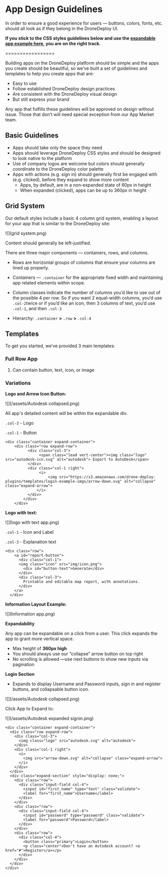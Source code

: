 # App Design Guidelines

In order to ensure a good experience for users — buttons, colors, fonts, etc. should all look as if they belong in the DroneDeploy UI.

**If you stick to the CSS styles guidelines below and use the [expandable app example here](https://s3.amazonaws.com/drone-deploy-plugins/templates/dronedeploy-expand-example.zip), you are on the right track.**

=================

Building apps on the DroneDeploy platform should be simple and the apps you create should be beautiful, so we’ve built a set of guidelines and templates to help you create apps that are:

* Easy to use
* Follow established DroneDeploy design practices
* Are consistent with the DroneDeploy visual design
* But still express your brand

Any app that fulfills these guidelines will be approved on design without issue. Those that don’t will need special exception from our App Market team.

## Basic Guidelines

* Apps should take only the space they need
* Apps should leverage DroneDeploy CSS styles and should be designed to look native to the platform
* Use of company logos are welcome but colors should generally coordinate to the DroneDeploy color palette
* Apps with actions \(e.g. sign in\) should generally first be engaged with \(e.g. clicked\), before they expand to show more content
  * Apps, by default, are in a non-expanded state of 60px in height
  * When expanded \(clicked\), apps can be up to 360px in height

## Grid System

Our default styles include a basic 4 column grid system, enabling a layout for your app that is similar to the DroneDeploy site:

![](grid system.png)

Content should generally be left-justified.

There are three major components — containers, rows, and columns.

* Rows are horizontal groups of columns that ensure your columns are lined up properly.

* Containers — `.container` for the appropriate fixed width and maintaining app related elements within scope.

* Column classes indicate the number of columns you’d like to use out of the possible 4 per row. So if you want 2 equal-width columns, you’d use `.col-2`twice or if you’d like an icon, then 3 columns of text, you’d use `.col-1`, and then `.col-3`

* Hierarchy: `.container`  **&gt;** `.row` **&gt;** `.col-4`

## Templates

To get you started, we’ve provided 3 main templates:

### Full Row App

1. Can contain button, text, icon, or image

### Variations

**Logo and Arrow Icon Button:**

![](/assets/Autodesk collapsed.png)

All app's detailed content will be within the expandable div.

`.col-3` - Logo

`.col-1` - Button

```
<div class="container expand-container">
    <div class="row expand-row">
          <div class="col-3">
               <span class="lead vert-center"><img class="logo" src="autodesk-icn.svg" alt="autodesk"> Export to AutoDesk</span>
          </div>
          <div class="col-1 right">
               <i>
                   <img src="https://s3.amazonaws.com/drone-deploy-plugins/templates/login-example-imgs/arrow-down.svg" alt="collapse" class="expand-arrow">
              </i>
          </div>
        </div>
    </div>
```

**Logo with text:**

![](logo with text app.png)

`.col-1` - Icon and Label

`.col-3` - Explanation text

```
<div class="row">
    <a id="report-button">
      <div class="col-1">
      <img class="icon" src="img/icon.png">
        <div id="button-text">Generate</div>
      </div>
      <div class="col-3">
        Printable and editable map report, with annotations.
      </div>
    </a>
  </div>
```

**Information Layout Example:**

![](Information app.png)

**Expandability**

Any app can be expandable on a click from a user. This click expands the app to grant more vertical space.

* Max height of **360px high**
* You should always use our “collapse” arrow button on top right
* No scrolling is allowed —use next buttons to show new inputs via pagination

**Login Section**

* Expands to display Username and Password inputs, sign in and register buttons, and collapsable button icon.

![](/assets/Autodesk collapsed.png)

Click App to Expand to:

![](/assets/Autodesk expanded signin.png)

```
<div class="container expand-container">
  <div class="row expand-row">
    <div class="col-3">
      <img class="logo" src="autodesk.svg" alt="autodesk">
    </div>
    <div class="col-1 right">
      <i>
        <img src="arrow-down.svg" alt="collapse" class="expand-arrow">
      </i>
    </div>
  </div>
  <div class="expand-section" style="display: none;">
    <div class="row">
      <div class="input-field col-4">
        <input id="first_name" type="text" class="validate">
        <label for="first_name">Username</label>
      </div>
    </div>
    <div class="row">
      <div class="input-field col-4">
        <input id="password" type="password" class="validate">
        <label for="password">Password</label>
      </div>
    </div>
    <div class="row">
      <div class="col-4">
        <button class="primary">Login</button>
        <p class="center">Don't have an Autodesk account? <a href="#">Register</a></p>
      </div>
    </div>
  </div>
</div>
```



